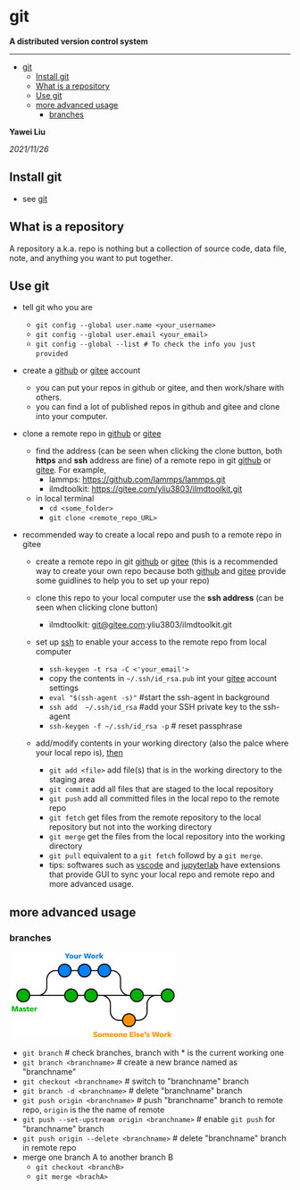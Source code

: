 # git

**A distributed version control system**

---

- [git](#git)
  - [Install git](#install-git)
  - [What is a repository](#what-is-a-repository)
  - [Use git](#use-git)
  - [more advanced usage](#more-advanced-usage)
    - [branches](#branches)

**Yawei Liu**

*2021/11/26*

## Install git

* see [git](https://git-scm.com/downloads)

## What is a repository

A repository a.k.a. repo is nothing but a collection of source code, data file, note, and anything you want to put together.

## Use git

* tell git who you are

  * `git config --global user.name <your_username>`
  * `git config --global user.email <your_email>`
  * `git config --global --list # To check the info you just provided`

* create a [github](https://github.com/) or [gitee](https://gitee.com/) account

  * you can put your repos in github or gitee, and then work/share with others.
  * you can find a lot of published repos in github and gitee and clone into your computer.

* clone a remote repo in [github](https://github.com/) or [gitee](https://gitee.com/)

  * find the address (can be seen when clicking the clone button, both **https** and **ssh** address are fine) of a remote repo in git [github](https://github.com/) or [gitee](https://gitee.com/). For example, 
    * lammps: https://github.com/lammps/lammps.git
    * ilmdtoolkit: https://gitee.com/yliu3803/ilmdtoolkit.git
  * in local terminal
    * `cd <some_folder>`
    * `git clone <remote_repo_URL>`

* recommended way to create a local repo and push to a remote repo in gitee

  * create a remote repo in git [github](https://github.com/) or [gitee](https://gitee.com/) (this is a recommended way to create your own repo because both [github](https://github.com/) and [gitee](https://gitee.com/) provide some guidlines to help you to set up your repo)
  * clone this repo to your local computer use the **ssh address** (can be seen when clicking clone button)
    * ilmdtoolkit: git@gitee.com:yliu3803/ilmdtoolkit.git
  * set up [ssh](https://linuxkamarada.com/en/2019/07/14/using-git-with-ssh-keys/#.YaF6-r3P0-Q) to enable your access to the remote repo from local computer
    * `ssh-keygen -t rsa -C <'your_email'>`
    * copy the contents in `~/.ssh/id_rsa.pub` int your [gitee](https://gitee.com/) account settings
    * `eval "$(ssh-agent -s)"` #start the ssh-agent in background
    * `ssh add  ~/.ssh/id_rsa` #add your SSH private key to the ssh-agent
    * `ssh-keygen -f ~/.ssh/id_rsa -p` # reset passphrase

  * add/modify contents in your working directory (also the palce where your local repo is), [then](https://www.freecodecamp.org/news/learn-the-basics-of-git-in-under-10-minutes-da548267cc91/)
    * `git add <file>` add file(s) that is in the working directory to the staging area
    * `git commit` add all files that are staged to the local repository
    * `git push` add all committed files in the local repo to the remote repo
    * `git fetch` get files from the remote repository to the local repository but not into the working directory
    * `git merge` get the files from the local repository into the working directory
    * `git pull` equivalent to a `git fetch` followd by a `git merge`.
    * tips: softwares such as [vscode](https://code.visualstudio.com/docs/editor/github) and [jupyterlab](https://github.com/jupyterlab/jupyterlab-git) have extensions that provide GUI to sync your local repo and remote repo and more advanced usage. 

## more advanced usage

### branches

<img title="git_branches" alt="git_branches" src="./images/git_branches_merge.png" width="300">

* `git branch` # check branches, branch with * is the current working one
* `git branch <branchname>` # create a new brance named as "branchname"
* `git checkout <branchname>` # switch to "branchname" branch
* `git branch -d <branchname>` # delete "branchname" branch
* `git push origin <branchname>` # push "branchname" branch to remote repo, `origin` is the the name of remote
* `git push --set-upstream origin <branchname>` # enable `git push` for "branchname" branch
* `git push origin --delete <branchname>` # delete "branchname" branch in remote repo
* merge one branch A to another branch B
  * `git checkout <branchB>`
  * `git merge <brachA>`



